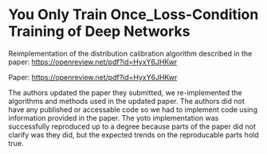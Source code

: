 # You Only Train Once_Loss-Condition Training of Deep Networks
 Reimplementation of the distribution calibration algorithm described in the paper: https://openreview.net/pdf?id=HyxY6JHKwr

Paper: https://openreview.net/pdf?id=HyxY6JHKwr

The authors updated the paper they submitted, we re-implemented the algorithms and methods used in the updated paper. The authors did not have any published or accessable code so we had to implement code using information provided in the paper. The yoto implementation was successfully reproduced up to a degree because parts of the paper did not clarify was they did, but the expected trends on the reproducable parts hold true.